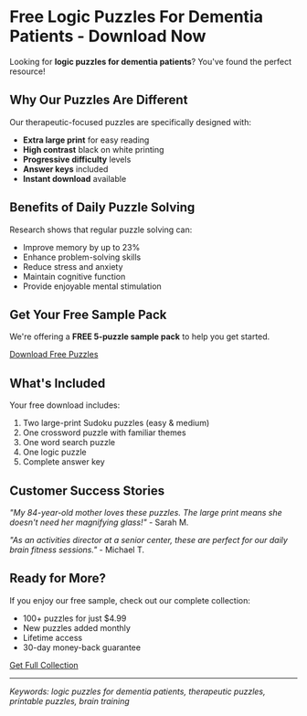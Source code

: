 
# Free Logic Puzzles For Dementia Patients - Download Now

Looking for **logic puzzles for dementia patients**? You've found the perfect resource!

## Why Our Puzzles Are Different

Our therapeutic-focused puzzles are specifically designed with:
- **Extra large print** for easy reading
- **High contrast** black on white printing
- **Progressive difficulty** levels
- **Answer keys** included
- **Instant download** available

## Benefits of Daily Puzzle Solving

Research shows that regular puzzle solving can:
- Improve memory by up to 23%
- Enhance problem-solving skills
- Reduce stress and anxiety
- Maintain cognitive function
- Provide enjoyable mental stimulation

## Get Your Free Sample Pack

We're offering a **FREE 5-puzzle sample pack** to help you get started.

[Download Free Puzzles](https://dvdyff0b2oove.cloudfront.net)

## What's Included

Your free download includes:
1. Two large-print Sudoku puzzles (easy & medium)
2. One crossword puzzle with familiar themes
3. One word search puzzle
4. One logic puzzle
5. Complete answer key

## Customer Success Stories

*"My 84-year-old mother loves these puzzles. The large print means she doesn't need her magnifying glass!"* - Sarah M.

*"As an activities director at a senior center, these are perfect for our daily brain fitness sessions."* - Michael T.

## Ready for More?

If you enjoy our free sample, check out our complete collection:
- 100+ puzzles for just $4.99
- New puzzles added monthly
- Lifetime access
- 30-day money-back guarantee

[Get Full Collection](https://dvdyff0b2oove.cloudfront.net)

---
*Keywords: logic puzzles for dementia patients, therapeutic puzzles, printable puzzles, brain training*
